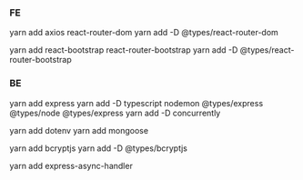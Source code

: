 ### FE

yarn add axios react-router-dom
yarn add -D @types/react-router-dom

yarn add react-bootstrap react-router-bootstrap
yarn add -D @types/react-router-bootstrap

### BE

yarn add express
yarn add -D typescript nodemon @types/express @types/node @types/express
yarn add -D concurrently

yarn add dotenv
yarn add mongoose

yarn add bcryptjs
yarn add -D @types/bcryptjs

yarn add express-async-handler

